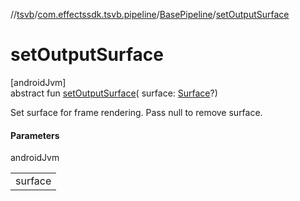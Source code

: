//[tsvb](../../../index.md)/[com.effectssdk.tsvb.pipeline](../index.md)/[BasePipeline](index.md)/[setOutputSurface](set-output-surface.md)

# setOutputSurface

[androidJvm]\
abstract fun [setOutputSurface](set-output-surface.md)(
surface: [Surface](https://developer.android.com/reference/kotlin/android/view/Surface.html)?)

Set surface for frame rendering. Pass null to remove surface.

#### Parameters

androidJvm

|         |
|---------|
| surface |
